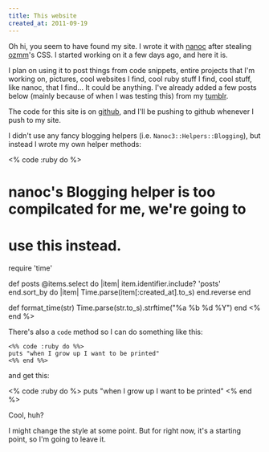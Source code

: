 ```yaml
---
title: This website
created_at: 2011-09-19
---
```


Oh hi, you seem to have found my site.  I wrote it with [nanoc][] after stealing [ozmm][]'s CSS.  I started working on it a few days ago, and here it is.

I plan on using it to post things from code snippets, entire projects that I'm working on, pictures, cool websites I find, cool ruby stuff I find, cool stuff, like nanoc, that I find... It could be anything.  I've already added a few posts below (mainly because of when I was testing this) from my [tumblr][].

The code for this site is on [github][], and I'll be pushing to github whenever I push to my site.

I didn't use any fancy blogging helpers (i.e. `Nanoc3::Helpers::Blogging`), but instead I wrote my own helper methods:

<% code :ruby do %>
# nanoc's Blogging helper is too compilcated for me, we're going to
# use this instead.

require 'time'

def posts
  @items.select do |item|
    item.identifier.include? 'posts'
  end.sort_by do |item|
    Time.parse(item[:created_at].to_s)
  end.reverse
end

def format_time(str)
  Time.parse(str.to_s).strftime("%a %b %d %Y")
end
<% end %>

There's also a `code` method so I can do something like this:

    <%% code :ruby do %%>
    puts "when I grow up I want to be printed"
    <%% end %%>

and get this:

<% code :ruby do %>
puts "when I grow up I want to be printed"
<% end %>

Cool, huh?

I might change the style at some point.  But for right now, it's a starting 
point, so I'm going to leave it.

[nanoc]: http://nanoc.stoneship.org/
[ozmm]: http://ozmm.org/
[github]: http://github.com/andrew12/andrew12.net
[tumblr]: http://andrew12.tumblr.com
